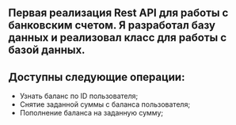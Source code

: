 ## Первая реализация Rest API для работы с банковским счетом. Я разработал базу данных и реализовал класс для работы с базой данных.


## Доступны следующие операции:
- Узнать баланс по ID пользователя;
- Снятие заданной суммы с баланса пользователя;
- Пополнение баланса на заданную сумму;
